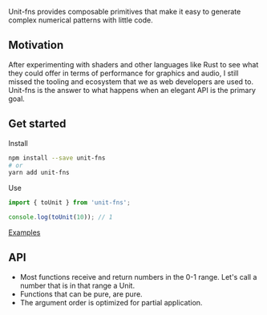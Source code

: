 Unit-fns provides composable primitives that make it easy to generate complex numerical patterns with little code.

## Motivation
After experimenting with shaders and other languages like Rust to see what they could offer in terms of performance for graphics and audio, I still missed the tooling and ecosystem that we as web developers are used to. Unit-fns is the answer to what happens when an elegant API is the primary goal.

## Get started

Install

```bash
npm install --save unit-fns
# or
yarn add unit-fns
```

Use

```typescript
import { toUnit } from 'unit-fns';

console.log(toUnit(10)); // 1
```

[Examples](https://github.com/skulptur/unit-fns/tree/master/example)

## API
- Most functions receive and return numbers in the 0-1 range. Let's call a number that is in that range a Unit.
- Functions that can be pure, are pure.
- The argument order is optimized for partial application.
